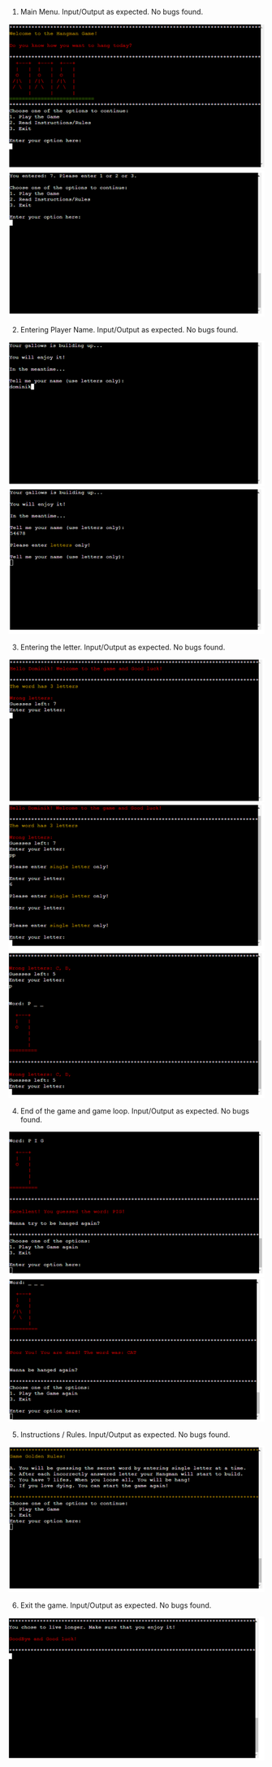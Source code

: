 1. Main Menu. Input/Output as expected. No bugs found.

![MT1](./MT-01.png)
![MT1](./MT-02.png)

2. Entering Player Name. Input/Output as expected. No bugs found.

![MT1](./MT-03.png)
![MT1](./MT-04.png)

3. Entering the letter. Input/Output as expected. No bugs found.

![MT1](./MT-05.png)
![MT1](./MT-06.png)
![MT1](./MT-07.png)

4. End of the game and game loop. Input/Output as expected. No bugs found.

![MT1](./MT-08.png)
![MT1](./MT-09.png)

5. Instructions / Rules. Input/Output as expected. No bugs found.

![MT1](./MT-10.png)

6. Exit the game. Input/Output as expected. No bugs found.

![MT1](./MT-11.png)
